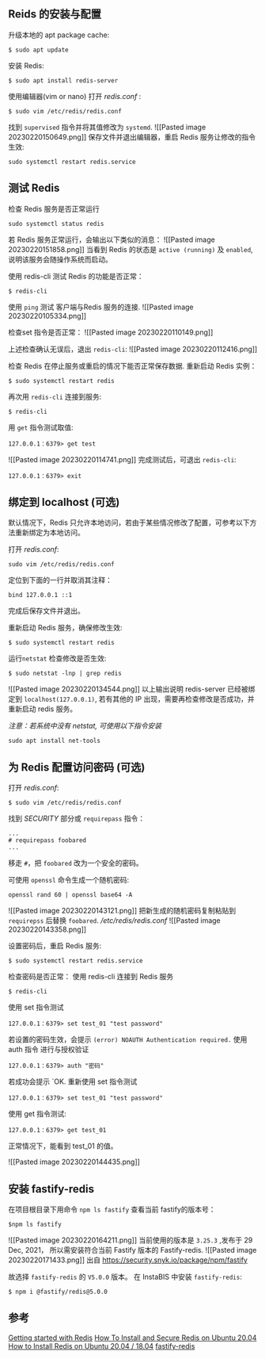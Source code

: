 ## Reids 的安装与配置
升级本地的 apt package cache:
```
$ sudo apt update
```
安装 Redis:
```
$ sudo apt install redis-server
```

使用编辑器(vim or nano) 打开 *redis.conf* :
```
$ sudo vim /etc/redis/redis.conf
```
找到 `supervised` 指令并将其值修改为 `systemd`.
![[Pasted image 20230220150649.png]]
保存文件并退出编辑器，重启 Redis 服务让修改的指令生效:
```
sudo systemctl restart redis.service
```

## 测试 Redis
检查 Redis 服务是否正常运行
```
sudo systemctl status redis
```
若 Redis 服务正常运行，会输出以下类似的消息：
![[Pasted image 20230220151858.png]]
当看到 Redis 的状态是 `active (running)` 及 `enabled`, 说明该服务会随操作系统而启动。

使用 redis-cli 测试 Redis 的功能是否正常：
```
$ redis-cli
```


使用 `ping` 测试 客户端与Redis 服务的连接.
![[Pasted image 20230220105334.png]]

检查set 指令是否正常：
![[Pasted image 20230220110149.png]]

上述检查确认无误后，退出 `redis-cli`:
![[Pasted image 20230220112416.png]]

检查 Redis 在停止服务或重启的情况下能否正常保存数据.
重新启动 Redis 实例：
```
$ sudo systemctl restart redis
```
再次用 `redis-cli` 连接到服务:
```
$ redis-cli
```
用 `get` 指令测试取值:
```
127.0.0.1：6379> get test
```
![[Pasted image 20230220114741.png]]
完成测试后，可退出 `redis-cli`:
```
127.0.0.1：6379> exit
```


## 绑定到 localhost (可选)
默认情况下，Redis 只允许本地访问，若由于某些情况修改了配置，可参考以下方法重新绑定为本地访问。

打开 *redis.conf*:
```
sudo vim /etc/redis/redis.conf
```

定位到下面的一行并取消其注释：
```
bind 127.0.0.1 ::1
```
完成后保存文件并退出。

重新启动 Redis 服务，确保修改生效:
```
$ sudo systemctl restart redis
```

运行`netstat` 检查修改是否生效:
```
$ sudo netstat -lnp | grep redis
```
![[Pasted image 20230220134544.png]]
以上输出说明 redis-server 已经被绑定到 `localhost(127.0.0.1)`, 若有其他的 IP 出现，需要再检查修改是否成功，并重新启动 redis 服务。

*注意：若系统中没有  netstat, 可使用以下指令安装*
```
sudo apt install net-tools
```


## 为 Redis 配置访问密码 (可选)
打开 *redis.conf*:
```
$ sudo vim /etc/redis/redis.conf
```

找到 *SECURITY* 部分或 `requirepass` 指令：
```
...
# requirepass foobared
...
```
移走 `#`，把 `foobared` 改为一个安全的密码。

可使用 `openssl` 命令生成一个随机密码:
```
openssl rand 60 | openssl base64 -A
```
![[Pasted image 20230220143121.png]]
把新生成的随机密码复制粘贴到 `requirepss` 后替换 `foobared`.
*/etc/redis/redis.conf*
![[Pasted image 20230220143358.png]]

设置密码后，重启 Redis 服务:
```
$ sudo systemctl restart redis.service
```

检查密码是否正常：
使用 redis-cli 连接到 Redis 服务
```
$ redis-cli
```
使用 set 指令测试
```
127.0.0.1：6379> set test_01 "test password"
```
若设置的密码生效，会提示 `(error) NOAUTH Authentication required.`
使用 auth 指令 进行与授权验证
```
127.0.0.1：6379> auth "密码"
```
若成功会提示 `OK.
重新使用 set 指令测试
```
127.0.0.1：6379> set test_01 "test password"
```
使用 get 指令测试:
```
127.0.0.1：6379> get test_01 
```
正常情况下，能看到 test_01 的值。

![[Pasted image 20230220144435.png]]

## 安装 fastify-redis
在项目根目录下用命令 `npm ls fastify` 查看当前 fastify的版本号：
```
$npm ls fastify
```

![[Pasted image 20230220164211.png]]
当前使用的版本是 `3.25.3` ,发布于 29 Dec, 2021， 所以需安装符合当前 Fastify 版本的 Fastify-redis.
![[Pasted image 20230220171433.png]]
出自 https://security.snyk.io/package/npm/fastify

故选择 `fastify-redis` 的 `V5.0.0` 版本。
在 InstaBIS 中安装 `fastify-redis`:
```
$ npm i @fastify/redis@5.0.0
```


## 参考
[Getting started with Redis](https://redis.io/docs/getting-started/)
[How To Install and Secure Redis on Ubuntu 20.04](https://www.digitalocean.com/community/tutorials/how-to-install-and-secure-redis-on-ubuntu-20-04)
[How to Install Redis on Ubuntu 20.04 / 18.04](https://phoenixnap.com/kb/install-redis-on-ubuntu-20-04)
[fastify-redis](https://github.com/fastify/fastify-redis)